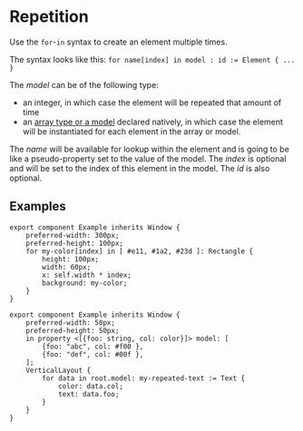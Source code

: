 <!-- Copyright © SixtyFPS GmbH <info@slint.dev> ; SPDX-License-Identifier: MIT -->
# Repetition

Use the `for`-`in` syntax to create an element multiple times.

The syntax looks like this: `for name[index] in model : id := Element { ... }`

The _model_ can be of the following type:

-   an integer, in which case the element will be repeated that amount of time
-   an [array type or a model](types.md#arrays-and-models) declared natively, in which case the element will be instantiated for each element in the array or model.

The _name_ will be available for lookup within the element and is going to be like a pseudo-property set to the
value of the model. The _index_ is optional and will be set to the index of this element in the model.
The _id_ is also optional.

## Examples

```slint
export component Example inherits Window {
    preferred-width: 300px;
    preferred-height: 100px;
    for my-color[index] in [ #e11, #1a2, #23d ]: Rectangle {
        height: 100px;
        width: 60px;
        x: self.width * index;
        background: my-color;
    }
}
```

```slint
export component Example inherits Window {
    preferred-width: 50px;
    preferred-height: 50px;
    in property <[{foo: string, col: color}]> model: [
        {foo: "abc", col: #f00 },
        {foo: "def", col: #00f },
    ];
    VerticalLayout {
        for data in root.model: my-repeated-text := Text {
            color: data.col;
            text: data.foo;
        }
    }
}
```
